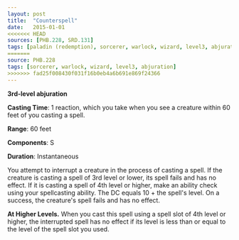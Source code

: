 ```yaml
---
layout: post
title:  "Counterspell"
date:   2015-01-01
<<<<<<< HEAD
sources: [PHB.228, SRD.131]
tags: [paladin (redemption), sorcerer, warlock, wizard, level3, abjuration]
=======
source: PHB.228
tags: [sorcerer, warlock, wizard, level3, abjuration]
>>>>>>> fad25f008430f031f16b0eb4a6b691e869f24366
---
```


**3rd-level abjuration**

**Casting Time**: 1 reaction, which you take when you see a creature within 60 feet of you casting a spell.

**Range**: 60 feet

**Components**: S

**Duration**: Instantaneous

You attempt to interrupt a creature in the process of casting a spell. If the creature is casting a spell of 3rd level or lower, its spell fails and has no effect. If it is casting a spell of 4th level or higher, make an ability check using your spellcasting ability. The DC equals 10 + the spell's level. On a success, the creature's spell fails and has no effect.

**At Higher Levels.** When you cast this spell using a spell slot of 4th level or higher, the interrupted spell has no effect if its level is less than or equal to the level of the spell slot you used.
